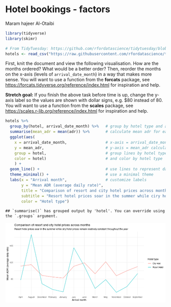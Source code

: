 Hotel bookings - factors
================
Maram hajeer Al-Otaibi

``` r
library(tidyverse)
library(skimr)
```

``` r
# From TidyTuesday: https://github.com/rfordatascience/tidytuesday/blob/master/data/2020/2020-02-11/readme.md
hotels <- read_csv("https://raw.githubusercontent.com/rfordatascience/tidytuesday/master/data/2020/2020-02-11/hotels.csv")
```

First, knit the document and view the following visualisation. How are
the months ordered? What would be a better order? Then, reorder the
months on the x-axis (levels of `arrival_date_month`) in a way that
makes more sense. You will want to use a function from the **forcats**
package, see <https://forcats.tidyverse.org/reference/index.html> for
inspiration and help.

**Stretch goal:** If you finish the above task before time is up, change
the y-axis label so the values are shown with dollar signs, e.g. $80
instead of 80. You will want to use a function from the **scales**
package, see <https://scales.r-lib.org/reference/index.html> for
inspiration and help.

``` r
hotels %>%
  group_by(hotel, arrival_date_month) %>%   # group by hotel type and arrival month
  summarise(mean_adr = mean(adr)) %>%       # calculate mean adr for each group
  ggplot(aes(
    x = arrival_date_month,                 # x-axis = arrival_date_month
    y = mean_adr,                           # y-axis = mean_adr calculated above
    group = hotel,                          # group lines by hotel type
    color = hotel)                          # and color by hotel type
    ) +
  geom_line() +                             # use lines to represent data
  theme_minimal() +                         # use a minimal theme
  labs(x = "Arrival month",                 # customize labels
       y = "Mean ADR (average daily rate)",
       title = "Comparison of resort and city hotel prices across months",
       subtitle = "Resort hotel prices soar in the summer while ciry hotel prices remain relatively constant throughout the year",
       color = "Hotel type")
```

    ## `summarise()` has grouped output by 'hotel'. You can override using the `.groups` argument.

![](hotels-forcats_files/figure-gfm/plot-1.png)<!-- -->

